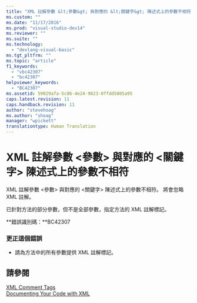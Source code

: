 ```yaml
---
title: "XML 註解參數 &lt;參數&gt; 與對應的 &lt;關鍵字&gt; 陳述式上的參數不相符 | Microsoft Docs"
ms.custom: ""
ms.date: "11/17/2016"
ms.prod: "visual-studio-dev14"
ms.reviewer: ""
ms.suite: ""
ms.technology: 
  - "devlang-visual-basic"
ms.tgt_pltfrm: ""
ms.topic: "article"
f1_keywords: 
  - "vbc42307"
  - "bc42307"
helpviewer_keywords: 
  - "BC42307"
ms.assetid: 59029afa-5c86-4e24-9823-0ffdd5805a95
caps.latest.revision: 11
caps.handback.revision: 11
author: "stevehoag"
ms.author: "shoag"
manager: "wpickett"
translationtype: Human Translation
---
```

# XML 註解參數 &lt;參數&gt; 與對應的 &lt;關鍵字&gt; 陳述式上的參數不相符
XML 註解參數 \<參數\> 與對應的 \<關鍵字\> 陳述式上的參數不相符。 將會忽略 XML 註解。  
  
 已針對方法的部分參數，但不是全部參數，指定方法的 XML 註解標記。  
  
 **錯誤識別碼：**BC42307  
  
### 更正這個錯誤  
  
-   請為方法中的所有參數提供 XML 註解標記。  
  
## 請參閱  
 [XML Comment Tags](../../visual-basic/language-reference/xmldoc/recommended-xml-tags-for-documentation-comments.md)   
 [Documenting Your Code with XML](../../visual-basic/programming-guide/program-structure/documenting-your-code-with-xml.md)